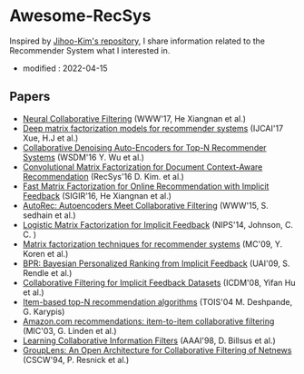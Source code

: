 # Awesome-RecSys

Inspired by [Jihoo-Kim's repository], I share information related to the Recommender System what I interested in.

[Jihoo-Kim's repository]: https://github.com/jihoo-kim/awesome-RecSys

- modified : 2022-04-15


## Papers

* [Neural Collaborative Filtering](http://184pc128.csie.ntnu.edu.tw/presentation/19-10-18/Neural%20Collaborative%20Filtering.pdf) (WWW'17, He Xiangnan et al.)
* [Deep matrix factorization models for recommender systems](https://web.archive.org/web/20180721070244id_/https://www.ijcai.org/proceedings/2017/0447.pdf) (IJCAI'17 Xue, H.J et al.)
* [Collaborative Denoising Auto-Encoders for Top-N Recommender Systems](https://web.archive.org/web/20160803143925id_/http://alicezheng.org:80/papers/wsdm16-cdae.pdf) (WSDM'16 Y. Wu et al.)
* [Convolutional Matrix Factorization for Document Context-Aware Recommendation](https://web.archive.org/web/20181222123319id_/http://uclab.khu.ac.kr:80/resources/publication/C_351.pdf) (RecSys'16 D. Kim. et al.)
* [Fast Matrix Factorization for Online Recommendation with Implicit Feedback](http://staff.ustc.edu.cn/~hexn/papers/sigir16-eals-cm.pdf) (SIGIR'16, He Xiangnan et al.)
* [AutoRec: Autoencoders Meet Collaborative Filtering](https://web.archive.org/web/20160312152337id_/http://users.cecs.anu.edu.au/~ssanner/Papers/www15.pdf) (WWW'15, S. sedhain et al.)
* [Logistic Matrix Factorization for Implicit Feedback](http://web.stanford.edu/~rezab/nips2014workshop/submits/logmat.pdf) (NIPS'14, Johnson, C. C. )
* [Matrix factorization techniques for recommender systems](https://rakaposhi.eas.asu.edu/cse494/lsi-for-collab-filtering.pdf) (MC'09, Y. Koren et al.)
* [BPR: Bayesian Personalized Ranking from Implicit Feedback](https://arxiv.org/ftp/arxiv/papers/1205/1205.2618.pdf) (UAI'09, S. Rendle et al.)
* [Collaborative Filtering for Implicit Feedback Datasets](https://web.archive.org/web/20110401191554id_/http://www2.research.att.com/~yifanhu/PUB/cf.pdf) (ICDM'08, Yifan Hu et al.)
* [Item-based top-N recommendation algorithms](https://emunix.emich.edu/~wsverdlik/COSC562/ItemBasedTopTen.pdf) (TOIS'04 M. Deshpande, G. Karypis)
* [Amazon.com recommendations: item-to-item collaborative filtering](http://www.cs.umd.edu/~samir/498/Amazon-Recommendations.pdf) (MIC'03, G. Linden et al.)
* [Learning Collaborative Information Filters](https://www.aaai.org/Papers/Workshops/1998/WS-98-08/WS98-08-005.pdf) (AAAI'98, D. Billsus et al.)
* [GroupLens: An Open Architecture for Collaborative Filtering of Netnews](http://www.wdyd.com.cn/blog/wp-content/uploads/2017/02/2.resnick.pdf) (CSCW'94, P. Resnick et al.)

